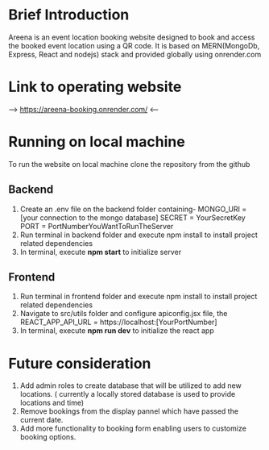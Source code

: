 # Brief Introduction
Areena is an event location booking website designed to book and access the booked event location using a QR code.
It is based on MERN(MongoDb, Express, React and nodejs) stack and provided globally using onrender.com

# Link to operating website

--> https://areena-booking.onrender.com/ <--

# Running on local machine

To run the website on local machine clone the repository from the github

## Backend
1. Create an .env file on the backend folder containing-
     MONGO_URI = [your connection to the mongo database]
     SECRET = YourSecretKey
     PORT = PortNumberYouWantToRunTheServer
2. Run terminal in backend folder and execute npm install to install project related dependencies
3. In terminal, execute **npm start** to initialize server

## Frontend
1. Run terminal in frontend folder and execute npm install to install project related dependencies
2. Navigate to src/utils folder and configure apiconfig.jsx file, the REACT_APP_API_URL = https://localhost:[YourPortNumber]
3. In terminal, execute **npm run dev** to initialize the react app

# Future consideration

1. Add admin roles to create database that will be utilized to add new locations. ( currently a locally stored database is used to provide locations and time)
2. Remove bookings from the display pannel which have passed the current date.
3. Add more functionality to booking form enabling users to customize booking options.
